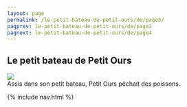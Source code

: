 ```yaml
---
layout: page
permalink: /le-petit-bateau-de-petit-ours/de/page3/
pagprev: le-petit-bateau-de-petit-ours/de/page2
pagnext: le-petit-bateau-de-petit-ours/de/page4
---
```


## Le petit bateau de Petit Ours

<img src="{{ site.baseurl }}/img/le-petit-bateau-de-petit-ours/page3.jpg"/>

<div class="childbook-text">
Assis dans son petit bateau, Petit Ours pêchait des poissons.
</div>

{% include nav.html %}
